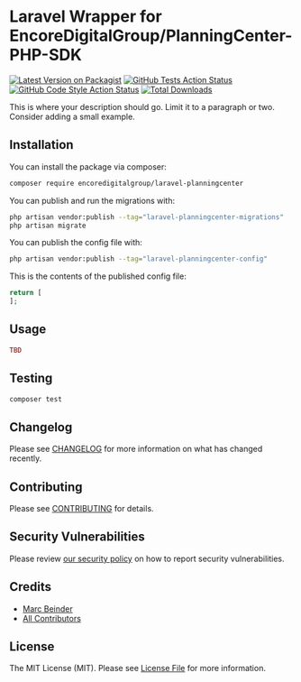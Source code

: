 # Laravel Wrapper for EncoreDigitalGroup/PlanningCenter-PHP-SDK

[![Latest Version on Packagist](https://img.shields.io/packagist/v/encoredigitalgroup/laravel-planningcenter.svg?style=flat-square)](https://packagist.org/packages/encoredigitalgroup/laravel-planningcenter)
[![GitHub Tests Action Status](https://img.shields.io/github/actions/workflow/status/encoredigitalgroup/laravel-planningcenter/run-tests.yml?branch=main&label=tests&style=flat-square)](https://github.com/encoredigitalgroup/laravel-planningcenter/actions?query=workflow%3Arun-tests+branch%3Amain)
[![GitHub Code Style Action Status](https://img.shields.io/github/actions/workflow/status/encoredigitalgroup/laravel-planningcenter/fix-php-code-style-issues.yml?branch=main&label=code%20style&style=flat-square)](https://github.com/encoredigitalgroup/laravel-planningcenter/actions?query=workflow%3A"Fix+PHP+code+style+issues"+branch%3Amain)
[![Total Downloads](https://img.shields.io/packagist/dt/encoredigitalgroup/laravel-planningcenter.svg?style=flat-square)](https://packagist.org/packages/encoredigitalgroup/laravel-planningcenter)

This is where your description should go. Limit it to a paragraph or two. Consider adding a small example.

## Installation

You can install the package via composer:

```bash
composer require encoredigitalgroup/laravel-planningcenter
```

You can publish and run the migrations with:

```bash
php artisan vendor:publish --tag="laravel-planningcenter-migrations"
php artisan migrate
```

You can publish the config file with:

```bash
php artisan vendor:publish --tag="laravel-planningcenter-config"
```

This is the contents of the published config file:

```php
return [
];
```

## Usage

```php
TBD
```

## Testing

```bash
composer test
```

## Changelog

Please see [CHANGELOG](CHANGELOG.md) for more information on what has changed recently.

## Contributing

Please see [CONTRIBUTING](CONTRIBUTING.md) for details.

## Security Vulnerabilities

Please review [our security policy](../../security/policy) on how to report security vulnerabilities.

## Credits

- [Marc Beinder](https://github.com/onairmarc)
- [All Contributors](../../contributors)

## License

The MIT License (MIT). Please see [License File](LICENSE.md) for more information.
